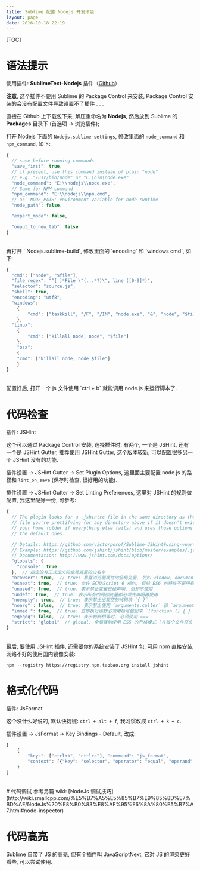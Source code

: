 ```yaml
---
title: Sublime 配置 Nodejs 开发环境
layout: page
date: 2016-10-18 22:19
---
```


[TOC]

# 语法提示
使用插件: **SublimeText-Nodejs** 插件（[Github](https://github.com/tanepiper/SublimeText-Nodejs)）

**注意**, 这个插件不要用 Sublime 的 Package Control 来安装, Package Control 安装的会没有配置文件导致设置不了插件 . . .

直接在 Github 上下载包下来, 解压重命名为 **Nodejs**, 然后放到 Sublime 的 **Packages** 目录下 (首选项 \-\> 浏览插件);

打开 Nodejs 下面的 `Nodejs.sublime-settings`, 修改里面的 `node_command` 和  `npm_command`, 如下:

```js
{
  // save before running commands
  "save_first": true,
  // if present, use this command instead of plain "node"
  // e.g. "/usr/bin/node" or "C:\bin\node.exe"
  "node_command": "E:\\nodejs\\node.exe",
  // Same for NPM command
  "npm_command": "E:\\nodejs\\npm.cmd",
  // as 'NODE_PATH' environment variable for node runtime
  "node_path": false,

  "expert_mode": false,

  "ouput_to_new_tab": false
}

```
<br>
再打开 ` Nodejs.sublime-build`, 修改里面的 `encoding` 和  `windows cmd`, 如下:

```js
{
  "cmd": ["node", "$file"],
  "file_regex": "^[ ]*File \"(...*?)\", line ([0-9]*)",
  "selector": "source.js",
  "shell": true,
  "encoding": "utf8",
  "windows":
    {
        "cmd": ["taskkill", "/F", "/IM", "node.exe", "&", "node", "$file"]
    },
  "linux":
    {
        "cmd": ["killall node; node", "$file"]
    },
    "osx":
    {
    "cmd": ["killall node; node $file"]
    }
}

```
<br>
配置好后, 打开一个 js 文件使用 `ctrl + b` 就能调用 node.js 来运行脚本了.

# 代码检查
插件: JSHint

这个可以通过 Package Control 安装, 选择插件时, 有两个, 一个是 JSHint, 还有一个是 JSHint Gutter, 推荐使用 JSHint Gutter, 这个版本较新, 可以配置很多另一个 JSHint 没有的功能.

插件设置 \-\> JSHint Gutter \-\> Set Plugin Options, 这里面主要配置 node.js 的路径和 `lint_on_save` (保存时检查, 很好用的功能).

插件设置 \-\> JSHint Gutter \-\> Set Linting Preferences, 这里对 JSHint 的规则做配置, 我这里配好一份, 可参考:

```js
{
  // The plugin looks for a .jshintrc file in the same directory as the source
  // file you're prettifying (or any directory above if it doesn't exist, or in
  // your home folder if everything else fails) and uses those options along
  // the default ones.

  // Details: https://github.com/victorporof/Sublime-JSHint#using-your-own-jshintrc-options
  // Example: https://github.com/jshint/jshint/blob/master/examples/.jshintrc
  // Documentation: http://www.jshint.com/docs/options/
  "globals": {
    "console": true
  },  // 指定没有正式定义的全局变量的白名单
  "browser": true,  // true: 暴露浏览器属性的全局变量, 列如 window, document
  "esnext": true,  // true: 允许 ECMAScript 6 规约, 目前 ES6 的特性不是所有的浏览器都支持
  "unused": true,  // true: 表示禁止变量已经声明, 但却不使用
  "undef": true,  // true: 表示所有的局部变量都必须先声明再使用
  "noempty": true,  // true: 表示禁止出现空的代码块 `{ }`
  "noarg" : false,  // true: 表示禁止使用 `arguments.caller` 和 `arguments.callee`
  "immed ": true,  // true: 立即执行函数必须用括号包起来 `(function () { } ());`
  "eqeqeq": false,  // true: 表示判断相等时, 必须使用 ===
  "strict": "global"  // global: 全局强制使用 ES5 的严格模式 (在每个文件开头 "use strict";), Strict Mode 是对 JS 用法的一些限制, 过滤掉了容易出错的特性和不容易优化的特性
}
```
<br>
最后, 要使用 JSHint 插件, 还需要你的系统安装了 JSHint 包, 可用 npm 直接安装, 网络不好的使用国内镜像安装:

`npm --registry https://registry.npm.taobao.org install jshint`

# 格式化代码
插件: JsFormat

这个没什么好说的, 默认快捷键: `ctrl + alt + f`, 我习惯改成 `ctrl + k + c`.

插件设置 \-\> JsFormat \-\> Key Bindings - Default, 改成:

```js
[
    {
        "keys": ["ctrl+k", "ctrl+c"], "command": "js_format",
        "context": [{"key": "selector", "operator": "equal", "operand": "source.js,source.json"}]
    }
]
```
<br>
# 代码调试
参考另篇 wiki: [NodeJs 调试技巧](http://wiki.smallcpp.com/%E5%B7%A5%E5%85%B7%E9%85%8D%E7%BD%AE/NodeJs%20%E8%B0%83%E8%AF%95%E6%8A%80%E5%B7%A7.html#node-inspector)

# 代码高亮
Sublime 自带了 JS 的高亮, 但有个插件叫 JavaScriptNext, 它对 JS 的渲染更好看些, 可以尝试使用.
